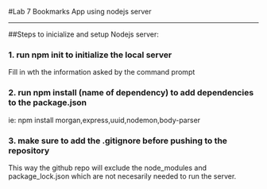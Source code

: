 #Lab 7 Bookmarks App using nodejs server
____

##Steps to inicialize and setup Nodejs server:

### 1. run npm init to initialize the local server
Fill in wth the information asked by the command prompt

### 2. run npm install (name of dependency) to add dependencies to the package.json
ie: npm install morgan,express,uuid,nodemon,body-parser

### 3. make sure to add the .gitignore before pushing to the repository
This way the github repo will exclude the node_modules and package_lock.json  which are not necesarily needed to run the server.
